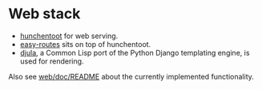 # Web stack

* [hunchentoot](https://github.com/edicl/hunchentoot) for web serving.
* [easy-routes](https://github.com/mmontone/easy-routes) sits on top of hunchentoot.
* [djula](https://quickref.common-lisp.net/djula.html), a Common Lisp port of the Python Django templating engine, is used for rendering.

Also see [web/doc/README](../web/doc/README.md) about the currently implemented functionality.

